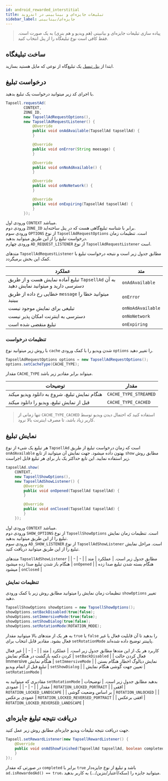 ```yaml
---
id: android_rewarded_interstitial
title: تبلیغات جایزه‌ای و بینابینی در اندروید
sidebar_label: جایزه‌ای/بینابینی
---
```

>پیاده سازی تبلیغات جایزه‌ای و بیانبینی (هم ویدیو‌ و هم بنری) به یک صورت است. فقط کافی است نوع تبلیغگاه را از پنل انتخاب کنید.

## ساخت تبلیغگاه
ابتدا از [پنل تپسل](https://dashboard.tapsell.ir/) یک تبلیغ‌گاه از نوعی که مایل هستید بسازید.
## درخواست تبلیغ
با اجرای کد زیر میتوانید درخواست یک تبلیغ بدهید.

```java
Tapsell.requestAd(
        CONTEXT,
        ZONE_ID,
        new TapsellAdRequestOptions(),
        new TapsellAdRequestListener() {
            @Override
            public void onAdAvailable(TapsellAd tapsellAd) {
            }

            @Override
            public void onError(String meesage) {
            }

            @Override
            public void onNoAdAvailable() {
            }

            @Override
            public void onNoNetwork() {
            }

            @Override
            public void onExpiring(TapsellAd tapsellAd) {
            }
        });
```
ورودی اول `CONTEXT` میباشد.  
ورودی دوم `ZONE_ID` برابر با شناسه تبلیغ‌گاهی هست که در پنل ساخته‌اید.  
ورودی سوم `OPTIONS` از نوع `TapsellAdRequestOptions` است. تنظیمات زمان درخواست تبلیغ را از این طریق میتوانید بدهید.  
ورودی چهارم `AD_REQUEST_LISTENER` از نوع `TapsellAdRequestListener` است.  
  
متدهای `TapsellAdRequestListener` مطابق جدول زیر است و نتیجه درخواست تبلیغ با کمک این بخش برمیگردد.

| عملکرد | متد |
| - | - |
| تبلیع آماده نمایش هست و از طریق `TapsellAd` به آن دسترسی دارید و میتوانید نمایش دهید | `onAdAvailable` |
| خطایی رخ داده از طریق `message` میتوانید خطا را ببینید | `onError` |
| تبلیغی برای نمایش موجود نیست | `onNoAdAvailable` |
| دسترسی به اینترنت امکان پذیر نیست | `onNoNetwork` |
| تبلیغ منقضی شده است | `onExpiring` |

### تنظیمات درخواست
با روش زیر میتوانید نوع `cache` شدن ویدیو را با کمک ورودی `options` را تغییر دهید.  
```java
TapsellAdRequestOptions options = new TapsellAdRequestOptions();
options.setCacheType(CACHE_TYPE);
```
مقدار `CACHE_TYPE` میتواند برابر مقادیر زیر باشد.

| توضیحات | مقدار |
| - | - |
| هنگام نمایش تبلیغ، شروع به دانلود ویدیو میکند | `CACHE_TYPE_STREAMED` |
| قبل از نمایش تبلیغ، ویدیو را دانلود میکند | `CACHE_TYPE_CACHED` |

>تنها زمانی از `CACHE_TYPE_CACHED` استفاده کنید که احتمال دیدن ویدیو توسط کاربر زیاد باشد، تا مصرف اینترنت بالا نرود.

## نمایش تبلیغ

هر تبلیغ یک شیء از نوع `TapsellAd` است که زمان درخواست تبلیغ از طریق `onAdAvailable` بهتون داده میشود. جهت نمایش آن‌ میتوانید از تابع `show` مطابق روش زیر استفاده نمایید. این تابع حداکثر یک بار برای هر تبلیغ قابل اجراست.

```java
tapsellAd.show(
    CONTEXT,
    new TapsellShowOptions(),
    new TapsellAdShowListener() {
        @Override
        public void onOpened(TapsellAd tapsellAd) {
        }

        @Override
        public void onClosed(TapsellAd tapsellAd) {
        }
    });
```

ورودی اول `CONTEXT` میباشد.  
ورودی دوم `SHOW_OPTIONS` از نوع `TapsellShowOptions` است. تنظیمات زمان نمایش تبلیغ را از این طریق میتوانید بدهید.  
ورودی سوم `AD_SHOW_LISTENER` از نوع `TapsellAdShowListener` است. مراحل نمایش تبلیغ را از این طریق میتوانید دریافت کنید.  

متدهای `TapsellAdShowListener` مطابق جدول زیر است.
| عملکرد | متد |
| - | - |
| هنگام باز شدن تبلیغ صدا زده میشود | `onOpened` |
| هنگام بسته شدن تبلیغ صدا زده میشود | `onClosed` |

### تنظیمات نمایش
تنظیمات زمان نمایش را میتوانید مطابق روش زیر با کمک ورودی `showOptions` تغییر دهید.
```java
TapsellShowOptions showOptions = new TapsellShowOptions();
showOptions.setBackDisabled(true|false);
showOptions.setImmersiveMode(true|false);
showOptions.setShowDialog(true|false);
showOptions.setRotationMode(ROTATION_MODE);
```
به هر یک از متدهای بالا میتوانید مقدار `true` یا `false` را بدهید تا آن قابلیت فعال یا غیر فعال بشود. مقادیر قابل انتخاب برای `setRotationMode` پایینتر توضیح داده شده‌اند.  

کاربرد هر یک از این متدها مطابق جدول زیر است.
| عملکرد | متد |
| - | - |
| غیر فعال کردن دکمه بازگشت در هنگام نمایش | `setBackDisabled` |
| فعال کردن حالت Immersive هنگام نمایش | `setImmersiveMode` |
| نمایش دیالوگ اخطار هنگام بستن تبلیغ قبل از اتمام ویدیو | `setShowDialog` |
| تعیین جهت گوشی هنگام نمایش | `setRotationMode` |
  
  
مقادیری که میتوانید به `setRotationMode` بدهید مطابق جدول زیر است.
| توضیحات | مقدار |
| - | - |
| عمودی | `ROTATION_LOCKED_PORTRAIT` |
| افقی | `ROTATION_LOCKED_LANDSCAPE` |
| بر اساس وضعیت گوشی | `ROTATION_UNLOCKED` |
| عمودی برعکس | `ROTATION_LOCKED_REVERSED_PORTRAIT` |
| افقی برعکس | `ROTATION_LOCKED_REVERSED_LANDSCAPE` |

## دریافت نتیجه تبلیغ جایزه‌ای
جهت دریافت نتیجه تبلیغات ویدیو جایزه‌ای مطابق روش زیر عمل کنید.
```java
Tapsell.setRewardListener(new TapsellRewardListener() {
    @Override
    public void onAdShowFinished(TapsellAd tapsellAd, boolean completed) {
    }
});
```
در صورتی که مقدار `completed` برابر با `true` باشد و تبلیغ از نوع جایزه‌دار `ad.isRewardedAd() == true`، میتوانید جایزه را (سکه/اعتبار/بنزین/…) به کاربر بدهید.